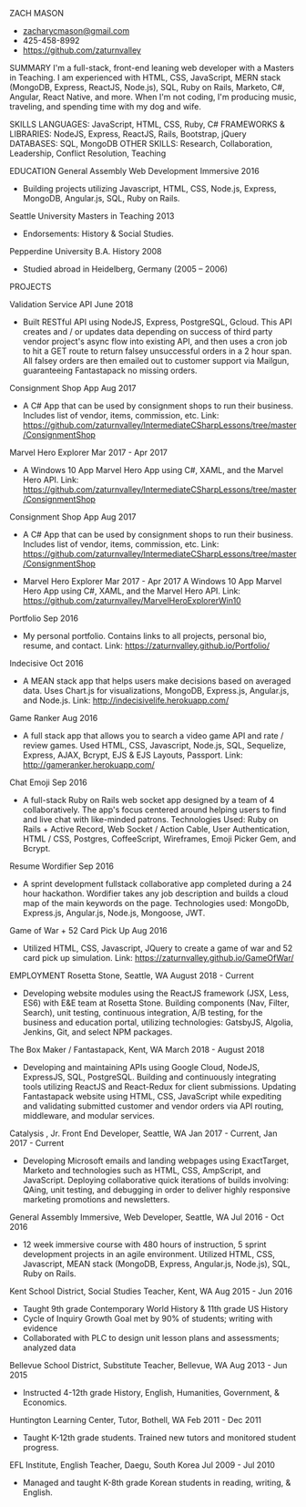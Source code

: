 ZACH MASON
* zacharycmason@gmail.com
* 425-458-8992
* https://github.com/zaturnvalley

SUMMARY
I'm a full-stack, front-end leaning web developer with a Masters in Teaching. I am experienced with HTML, CSS, JavaScript, MERN stack (MongoDB, Express, ReactJS, Node.js), SQL, Ruby on Rails, Marketo, C#, Angular, React Native, and more. When I'm not coding, I'm producing music, traveling, and spending time with my dog and wife.

SKILLS
LANGUAGES: JavaScript, HTML,  CSS, Ruby, C#
FRAMEWORKS & LIBRARIES: NodeJS, Express, ReactJS, Rails, Bootstrap, jQuery
DATABASES: SQL, MongoDB
OTHER SKILLS: Research, Collaboration, Leadership, Conflict Resolution, Teaching

EDUCATION
General Assembly
Web Development Immersive 2016
* Building projects utilizing Javascript, HTML, CSS, Node.js, Express, MongoDB, Angular.js, SQL, Ruby on Rails.

Seattle University
Masters in Teaching 2013
* Endorsements: History & Social Studies.

Pepperdine University
B.A. History 2008
* Studied abroad in Heidelberg, Germany (2005 – 2006)

PROJECTS

Validation Service API June 2018
* Built RESTful API using NodeJS, Express, PostgreSQL, Gcloud.  This API creates and / or updates data depending on success of third party vendor project's async flow into existing API, and then uses a cron job to hit a GET route to return falsey unsuccessful orders in a 2 hour span. All falsey orders are then emailed out to customer support via Mailgun, guaranteeing Fantastapack no missing orders.

Consignment Shop App Aug 2017
* A C# App that can be used by consignment shops to run their business. Includes list of vendor, items, commission, etc. Link: https://github.com/zaturnvalley/IntermediateCSharpLessons/tree/master/ConsignmentShop

Marvel Hero Explorer  Mar 2017 - Apr 2017
* A Windows 10 App Marvel Hero App using C#, XAML, and the Marvel Hero API. Link: https://github.com/zaturnvalley/IntermediateCSharpLessons/tree/master/ConsignmentShop

Consignment Shop App  Aug 2017
* A C# App that can be used by consignment shops to run their business. Includes list of vendor, items, commission, etc. Link: https://github.com/zaturnvalley/IntermediateCSharpLessons/tree/master/ConsignmentShop

* Marvel Hero Explorer  Mar 2017 - Apr 2017
A Windows 10 App Marvel Hero App using C#, XAML, and the Marvel Hero API. Link: https://github.com/zaturnvalley/MarvelHeroExplorerWin10

Portfolio Sep 2016
* My personal portfolio. Contains links to all projects, personal bio, resume, and contact. Link: https://zaturnvalley.github.io/Portfolio/

Indecisive  Oct 2016
* A MEAN stack app that helps users make decisions based on averaged data. Uses Chart.js for visualizations, MongoDB, Express.js, Angular.js, and Node.js. Link: http://indecisivelife.herokuapp.com/

Game Ranker Aug 2016
* A full stack app that allows you to search a video game API and rate / review games. Used HTML, CSS, Javascript, Node.js, SQL, Sequelize, Express, AJAX, Bcrypt, EJS & EJS Layouts, Passport. Link: http://gameranker.herokuapp.com/

Chat Emoji  Sep 2016
* A full-stack Ruby on Rails web socket app designed by a team of 4 collaboratively. The app's focus centered around helping users to find and live chat with like-minded patrons. Technologies Used: Ruby on Rails + Active Record, Web Socket / Action Cable, User Authentication, HTML / CSS, Postgres, CoffeeScript, Wireframes, Emoji Picker Gem, and Bcrypt.

Resume Wordifier  Sep 2016
* A sprint development fullstack collaborative app completed during a 24 hour hackathon. Wordifier takes any job description and builds a cloud map of the main keywords on the page. Technologies used: MongoDb, Express.js, Angular.js, Node.js, Mongoose, JWT.

Game of War + 52 Card Pick Up Aug 2016
* Utilized HTML, CSS, Javascript, JQuery to create a game of war and 52 card pick up simulation. Link: https://zaturnvalley.github.io/GameOfWar/

EMPLOYMENT
Rosetta Stone, Seattle, WA August 2018 - Current
* Developing website modules using the ReactJS framework (JSX, Less, ES6) with E&E team at Rosetta Stone. Building components (Nav, Filter, Search), unit testing, continuous integration, A/B testing, for the business and education portal, utilizing technologies: GatsbyJS, Algolia, Jenkins, Git, and select NPM packages.

The Box Maker / Fantastapack, Kent, WA March 2018 - August 2018
* Developing and maintaining APIs using Google Cloud, NodeJS, ExpressJS, SQL, PostgreSQL. Building and continuously integrating tools utilizing ReactJS and React-Redux for client submissions. Updating Fantastapack website using HTML, CSS, JavaScript while expediting and validating submitted customer and vendor orders via API routing, middleware, and modular services.

Catalysis , Jr. Front End Developer, Seattle, WA Jan 2017 - Current, Jan 2017 - Current
* Developing Microsoft emails and landing webpages using ExactTarget, Marketo and technologies such as HTML, CSS, AmpScript, and JavaScript. Deploying collaborative quick iterations of builds involving: QAing, unit testing, and debugging in order to deliver highly responsive marketing promotions and newsletters.

General Assembly Immersive, Web Developer, Seattle, WA  Jul 2016 - Oct 2016
* 12 week immersive course with 480 hours of instruction, 5 sprint development projects in an agile environment. Utilized HTML, CSS, Javascript, MEAN stack (MongoDB, Express, Angular.js, Node.js), SQL, Ruby on Rails.

Kent School District, Social Studies Teacher, Kent, WA  Aug 2015 - Jun 2016
* Taught 9th grade Contemporary World History & 11th grade US History
* Cycle of Inquiry Growth Goal met by 90% of students; writing with evidence
* Collaborated with PLC to design unit lesson plans and assessments; analyzed data

Bellevue School District, Substitute Teacher, Bellevue, WA  Aug 2013 - Jun 2015
* Instructed 4-12th grade History, English, Humanities, Government, & Economics.

Huntington Learning Center, Tutor, Bothell, WA  Feb 2011 - Dec 2011
* Taught K-12th grade students. Trained new tutors and monitored student progress.

EFL Institute, English Teacher, Daegu, South Korea  Jul 2009 - Jul 2010
* Managed and taught K-8th grade Korean students in reading, writing, & English.
